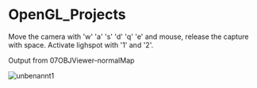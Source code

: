 # OpenGL_Projects

Move the camera with 'w' 'a' 's' 'd' 'q' 'e' and mouse, release the capture with space. Activate lighspot with '1' and '2'.

Output from 07OBJViewer-normalMap

![unbenannt1](https://user-images.githubusercontent.com/30089026/43673297-cea307bc-97c0-11e8-8418-d84cd3f4a1b3.jpg)


